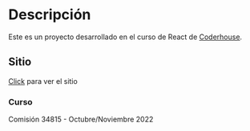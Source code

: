 # Descripción

Este es un proyecto desarrollado en el curso de React de [Coderhouse](https://www.coderhouse.com/).

## Sitio

[Click](https://react-curso34815.vercel.app/) para ver el sitio

### Curso

Comisión 34815 - Octubre/Noviembre 2022